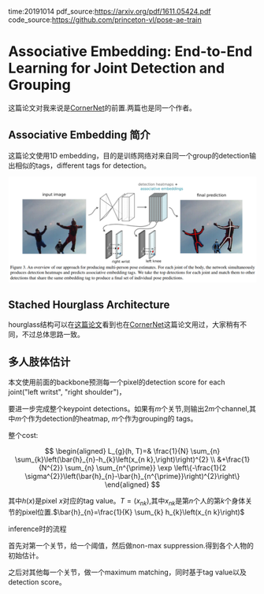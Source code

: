 time:20191014
pdf_source:https://arxiv.org/pdf/1611.05424.pdf
code_source:https://github.com/princeton-vl/pose-ae-train
# Associative Embedding: End-to-End Learning for Joint Detection and Grouping

这篇论文对我来说是[CornerNet](../Building_Blocks/CornerNet_Detecting_Objects_as_Paired_Keypoints.md)的前置.两篇也是同一个作者。

## Associative Embedding 简介

这篇论文使用1D embedding，目的是训练网络对来自同一个group的detection输出相似的tags，different tags for detection。

![image](res/associativeEmbeddingOverview.png)

## Stached Hourglass Architecture

hourglass结构可以在[这篇论文](../Building_Blocks/Stacked&#32;Hourglass&#32;Networks&#32;for&#32;Human&#32;Pose&#32;Estimation.md)看到也在[CornerNet](../Building_Blocks/CornerNet_Detecting_Objects_as_Paired_Keypoints.md)这篇论文用过，大家稍有不同，不过总体思路一致。

## 多人肢体估计

本文使用前面的backbone预测每一个pixel的detection score for each joint("left writst", "right shoulder")，

要进一步完成整个keypoint detections。如果有$m$个关节,则输出$2m$个channel,其中$m$个作为detection的heatmap, $m$个作为grouping的
tags。

整个cost:

$$
\begin{aligned} L_{g}(h, T)=& \frac{1}{N} \sum_{n} \sum_{k}\left(\bar{h}_{n}-h_{k}\left(x_{n k},\right)\right)^{2} \\ &+\frac{1}{N^{2}} \sum_{n} \sum_{n^{\prime}} \exp \left\{-\frac{1}{2 \sigma^{2}}\left(\bar{h}_{n}-\bar{h}_{n^{\prime}}\right)^{2}\right\} \end{aligned}
$$

其中$h(x)$是pixel $x$对应的tag value。$T = {(x_{nk})}$,其中$x_{nk}$是第$n$个人的第$k$个身体关节的pixel位置.$\bar{h}_{n}=\frac{1}{K} \sum_{k} h_{k}\left(x_{n k}\right)$

inference时的流程

首先对第一个关节，给一个阈值，然后做non-max suppression.得到各个人物的初始估计。

之后对其他每一个关节，做一个maximum matching，同时基于tag value以及detection score。